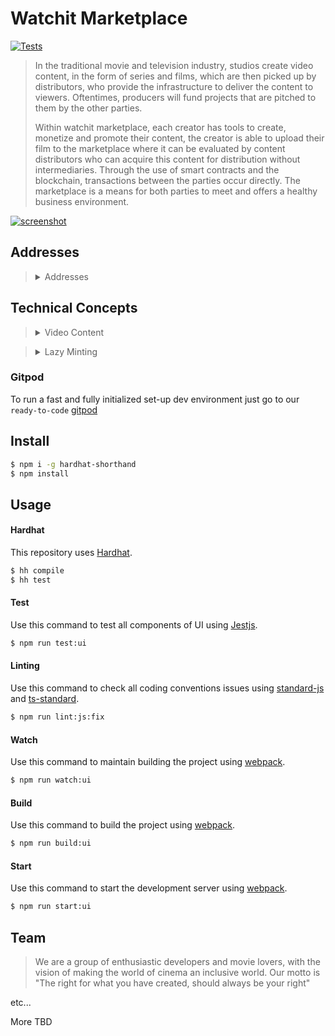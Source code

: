 # Watchit Marketplace
[![Tests](https://github.com/ZorrillosDev/watchit-marketplace/actions/workflows/tests.yml/badge.svg)](https://github.com/ZorrillosDev/watchit-marketplace/actions/workflows/tests.yml)
>In the traditional movie and television industry, studios create video content, in the form of series and films, which are then picked up by distributors, who provide the infrastructure to deliver the content to viewers. Oftentimes, producers will fund projects that are pitched to them by the other parties.
> 
>Within watchit marketplace, each creator has tools to create, monetize and promote their content, the creator is able to upload their film to the marketplace where it can be evaluated by content distributors who can acquire this content for distribution without intermediaries. Through the use of smart contracts and the blockchain, transactions between the parties occur directly. The marketplace is a means for both parties to meet and offers a healthy business environment.

[![screenshot](src/assets/img/screenshot_1.png?raw=true)]()
## Addresses
><details>
>  <summary>Addresses</summary>
>
>#### Ropsten
>
>* NFT: https://ropsten.etherscan.io/address/0x9d37d9572396b7CB3DAc0bB89F0577599b405073
>* FT: https://ropsten.etherscan.io/address/0x1f9BD812E5DD4E50020028522342236C7876BFfD
>
>#### Rinkeby
>
>* NFT: https://rinkeby.etherscan.io/address/0x343Fba94eb620dbEAB34eC6d6579e4A1745C9C00
>* FT: https://rinkeby.etherscan.io/address/0x14925Cc9dEC567d35116DB2750A1f8dbf1cAFFfE
>
>#### Goerli
>
>* NFT: https://goerli.etherscan.io/address/0x24515E4D1ad962b464b4590BE45c440f53cB8D59
>* FT: https://goerli.etherscan.io/address/0x46D198a4ab57e32Bd86730cf42a6Ae0e252ee15E
>
>#### Kovan
>
>* NFT: https://kovan.etherscan.io/address/0x24E9Dea8DA6aF8704367678ee8D31B7F350CeC99
>* FT: https://kovan.etherscan.io/address/0x61286E2665AF720E9341a3839B29940190FFf142
></details>

## Technical Concepts
><details>
>  <summary>Video Content</summary>
>The video must be in the platform's admissible format, either .mp4, .mov or .wmv. Each video must be in a resolution no less than 720p and may have a maximum resolution of 3840 × 2160 (4K).
>Each video will be processed transcoded to the .m3u8 format which will be transmitted through the HLS mechanism on the different platforms of the application.
></details>

><details>
>  <summary>Lazy Minting</summary>
>Content should be uploaded and processed but not minted until purchased, thus saving transaction fees.
></details>


### Gitpod

To run a fast and fully initialized set-up dev environment
just go to our `ready-to-code` [gitpod](https://gitpod.io/#https://github.com/ZorrillosDev/watchit-marketplace)

## Install

```bash
$ npm i -g hardhat-shorthand
$ npm install
```

## Usage

#### Hardhat

This repository uses [Hardhat](https://hardhat.org/guides/shorthand.html).

```bash
$ hh compile
$ hh test
```


#### Test

Use this command to test all components of UI using [Jestjs](https://jestjs.io/).

```bash
$ npm run test:ui
```

#### Linting

Use this command to check all coding conventions issues using [standard-js](https://standardjs.com/) and [ts-standard](https://github.com/standard/ts-standard).

```bash
$ npm run lint:js:fix
```

#### Watch

Use this command to maintain building the project using [webpack](https://webpack.js.org/).

```bash
$ npm run watch:ui
```

#### Build

Use this command to build the project using [webpack](https://webpack.js.org/).

```bash
$ npm run build:ui
```

#### Start

Use this command to start the development server using [webpack](https://webpack.js.org/).

```bash
$ npm run start:ui
```

## Team

>We are a group of enthusiastic developers and movie lovers, with the vision of making the world of cinema an inclusive world. Our motto is "The right for what you have created, should always be your right"

etc...

More TBD
